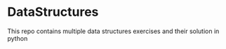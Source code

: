 # DataStructures
This repo contains multiple data structures exercises and their solution in python 

